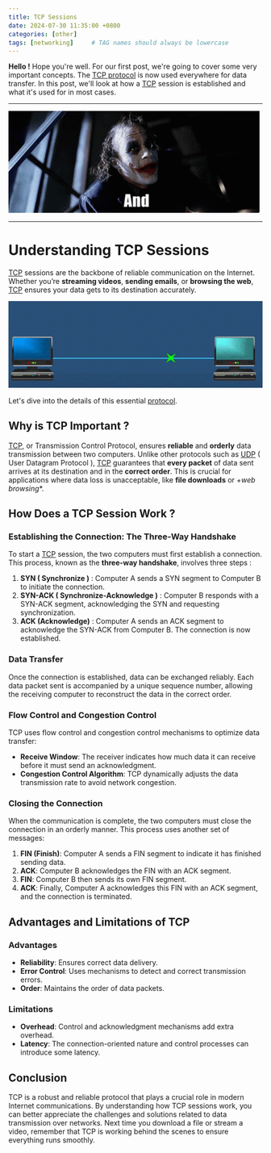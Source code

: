 ```yaml
---
title: TCP Sessions
date: 2024-07-30 11:35:00 +0800
categories: [other]
tags: [networking]     # TAG names should always be lowercase
---
```


**Hello !** Hope you're well. For our first post, we're going to cover some very important concepts. The [TCP protocol](https://en.m.wikipedia.org/wiki/Transmission_Control_Protocol) is now used everywhere for data transfer. In this post, we'll look at how a [TCP](https://en.m.wikipedia.org/wiki/Transmission_Control_Protocol) session is established and what it's used for in most cases. 

---

![herewego](/assets/img/IMG_2648.gif)

---

# Understanding TCP Sessions

[TCP](https://en.m.wikipedia.org/wiki/Transmission_Control_Protocol) sessions are the backbone of reliable communication on the Internet. Whether you’re **streaming videos**, **sending emails**, or **browsing the web**, [TCP](https://en.m.wikipedia.org/wiki/Transmission_Control_Protocol) ensures your data gets to its destination accurately. 

![datatransfer](/assets/img/IMG_2662.gif)

Let's dive into the details of this essential [protocol](https://www.cloudflare.com/en-gb/learning/network-layer/what-is-a-protocol/).

## Why is TCP Important ?

[TCP](https://en.m.wikipedia.org/wiki/Transmission_Control_Protocol), or Transmission Control Protocol, ensures **reliable** and **orderly** data transmission between two computers. Unlike other protocols such as [UDP](https://en.m.wikipedia.org/wiki/User_Datagram_Protocol) ( User Datagram Protocol ), [TCP](https://en.m.wikipedia.org/wiki/Transmission_Control_Protocol) guarantees that **every packet** of data sent arrives at its destination and in the **correct order**. This is crucial for applications where data loss is unacceptable, like **file downloads** or +*web browsing**.

## How Does a TCP Session Work ?

### Establishing the Connection: The Three-Way Handshake

To start a [TCP](https://en.m.wikipedia.org/wiki/Transmission_Control_Protocol) session, the two computers must first establish a connection. This process, known as the **three-way handshake**, involves three steps :

1. **SYN ( Synchronize )** : Computer A sends a SYN segment to Computer B to initiate the connection.
2. **SYN-ACK ( Synchronize-Acknowledge )** : Computer B responds with a SYN-ACK segment, acknowledging the SYN and requesting synchronization.
3. **ACK (Acknowledge)** : Computer A sends an ACK segment to acknowledge the SYN-ACK from Computer B. The connection is now established.

### Data Transfer

Once the connection is established, data can be exchanged reliably. Each data packet sent is accompanied by a unique sequence number, allowing the receiving computer to reconstruct the data in the correct order.

### Flow Control and Congestion Control

TCP uses flow control and congestion control mechanisms to optimize data transfer:

- **Receive Window**: The receiver indicates how much data it can receive before it must send an acknowledgment.
- **Congestion Control Algorithm**: TCP dynamically adjusts the data transmission rate to avoid network congestion.

### Closing the Connection

When the communication is complete, the two computers must close the connection in an orderly manner. This process uses another set of messages:

1. **FIN (Finish)**: Computer A sends a FIN segment to indicate it has finished sending data.
2. **ACK**: Computer B acknowledges the FIN with an ACK segment.
3. **FIN**: Computer B then sends its own FIN segment.
4. **ACK**: Finally, Computer A acknowledges this FIN with an ACK segment, and the connection is terminated.

## Advantages and Limitations of TCP

### Advantages
- **Reliability**: Ensures correct data delivery.
- **Error Control**: Uses mechanisms to detect and correct transmission errors.
- **Order**: Maintains the order of data packets.

### Limitations
- **Overhead**: Control and acknowledgment mechanisms add extra overhead.
- **Latency**: The connection-oriented nature and control processes can introduce some latency.

## Conclusion

TCP is a robust and reliable protocol that plays a crucial role in modern Internet communications. By understanding how TCP sessions work, you can better appreciate the challenges and solutions related to data transmission over networks. Next time you download a file or stream a video, remember that TCP is working behind the scenes to ensure everything runs smoothly.
